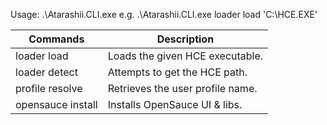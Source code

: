 Usage: .\Atarashii.CLI.exe <commands> <args>
  e.g. .\Atarashii.CLI.exe loader load 'C:\HCE.EXE'

| Commands                         | Description                      |
| -------------------------------- | -------------------------------- |
| loader load <hce exe path>       | Loads the given HCE executable.  |
| loader detect                    | Attempts to get the HCE path.    |
| profile resolve <lastprof path>  | Retrieves the user profile name. |
| opensauce install <hce dir path> | Installs OpenSauce UI & libs.    |